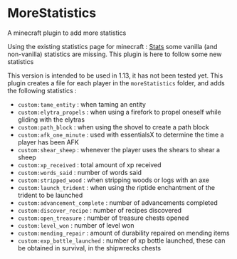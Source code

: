 # MoreStatistics
A minecraft plugin to add more statistics

Using the existing statistics page for minecraft : [Stats](https://falcraft.eu/stats/) some vanilla (and non-vanilla) statistics are missing.
This plugin is here to follow some new statistics

This version is intended to be used in 1.13, it has not been tested yet.
This plugin creates a file for each player in the `moreStatistics` folder, and adds the following statistics :
- `custom:tame_entity` : when taming an entity
- `custom:elytra_propels` : when using a firefork to propel oneself while gliding with the elytras
- `custom:path_block` : when using the shovel to create a path block
- `custom:afk_one_minute` : used with essentialsX to determine the time a player has been AFK
- `custom:shear_sheep` : whenever the player uses the shears to shear a sheep
- `custom:xp_received`  : total amount of xp received
- `custom:words_said` : number of words said
- `custom:stripped_wood` : when stripping woods or logs with an axe
- `custom:launch_trident` : when using the riptide enchantment of the trident to be launched
- `custom:advancement_complete` : number of advancements completed
- `custom:discover_recipe` : number of recipes discovered
- `custom:open_treasure` : number of treasure chests opened
- `custom:level_won` : number of level won
- `custom:mending_repair` : amount of durability repaired on mending items
- `custom:exp_bottle_launched` : number of xp bottle launched, these can be obtained in survival, in the shipwrecks chests
